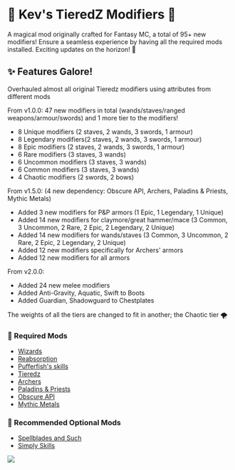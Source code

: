 # 🧙 Kev's TieredZ Modifiers 🌟

A magical mod originally crafted for Fantasy MC, a total of 95+ new modifiers! Ensure a seamless experience by having all the required mods installed. Exciting updates on the horizon! 🚀

## ✨ Features Galore!
Overhauled almost all original Tieredz modifiers using attributes from different mods

From v1.0.0: 47 new modifiers in total (wands/staves/ranged weapons/armour/swords) and 1 more tier to the modifiers!

- 8 Unique modifiers (2 staves, 2 wands, 3 swords, 1 armour)
- 8 Legendary modifiers(2 staves, 2 wands, 3 swords, 1 armour)
- 8 Epic modifiers (2 staves, 2 wands, 3 swords, 1 armour)
- 6 Rare modifiers (3 staves, 3 wands)
- 6 Uncommon modifiers (3 staves, 3 wands)
- 6 Common modifiers (3 staves, 3 wands)
- 4 Chaotic modifiers (2 swords, 2 bows)

From v1.5.0: (4 new dependency: Obscure API, Archers, Paladins & Priests, Mythic Metals)
- Added 3 new modifiers for P&P armors (1 Epic, 1 Legendary, 1 Unique)
- Added 14 new modifiers for claymore/great hammer/mace (3 Common, 3 Uncommon, 2 Rare, 2 Epic, 2 Legendary, 2 Unique)
- Added 14 new modifiers for wands/staves (3 Common, 3 Uncommon, 2 Rare, 2 Epic, 2 Legendary, 2 Unique)
- Added 12 new modifiers specifically for Archers' armors
- Added 12 new modifiers for all armors

From v2.0.0:
- Added 24 new melee modifiers
- Added Anti-Gravity, Aquatic, Swift to Boots
- Added Guardian, Shadowguard to Chestplates

The weights of all the tiers are changed to fit in another; the Chaotic tier 🌪️

### 🔧 Required Mods

- [Wizards](https://www.curseforge.com/minecraft/mc-mods/wizards)
- [Reabsorption](https://www.curseforge.com/minecraft/mc-mods/reabsorption-energy-shield)
- [Pufferfish's skills](https://www.curseforge.com/minecraft/mc-mods/puffish-skills)
- [Tieredz](https://www.curseforge.com/minecraft/mc-mods/tieredz)
- [Archers](https://www.curseforge.com/minecraft/mc-mods/archers)
- [Paladins & Priests](https://www.curseforge.com/minecraft/mc-mods/paladins-and-priests)
- [Obscure API](https://www.curseforge.com/minecraft/mc-mods/obscure-api-fabric)
- [Mythic Metals](https://www.curseforge.com/minecraft/mc-mods/mythicmetals)

### 🌈 Recommended Optional Mods

- [Spellblades and Such](https://www.curseforge.com/minecraft/mc-mods/spellblade-next)
- [Simply Skills](https://www.curseforge.com/minecraft/mc-mods/simply-skills)

[![](https://i.imgur.com/l815YIN.png)](https://bisecthosting.com/PixelDream)